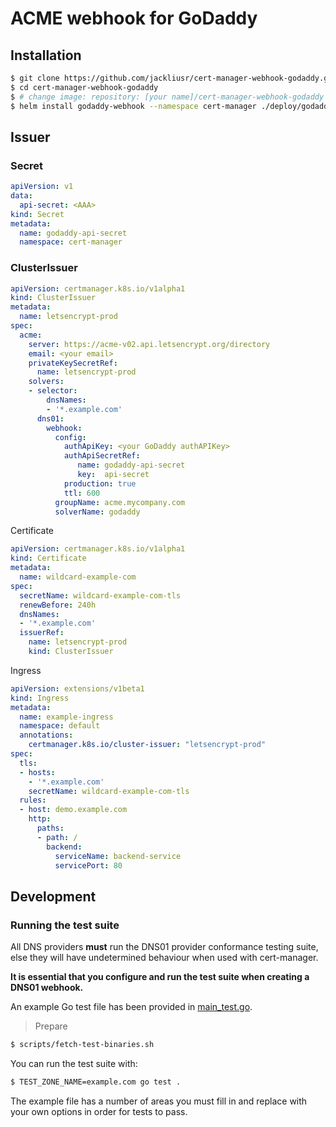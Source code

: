 # ACME webhook for GoDaddy


## Installation

```bash
$ git clone https://github.com/jackliusr/cert-manager-webhook-godaddy.git
$ cd cert-manager-webhook-godaddy
$ # change image: repository: [your name]/cert-manager-webhook-godaddy in values.yaml at deploy/godaddy-webhook/values.yaml
$ helm install godaddy-webhook --namespace cert-manager ./deploy/godaddy-webhook
```

## Issuer

### Secret 

```yaml
apiVersion: v1
data:
  api-secret: <AAA>
kind: Secret
metadata:
  name: godaddy-api-secret
  namespace: cert-manager
```

### ClusterIssuer

```yaml
apiVersion: certmanager.k8s.io/v1alpha1
kind: ClusterIssuer
metadata:
  name: letsencrypt-prod
spec:
  acme:
    server: https://acme-v02.api.letsencrypt.org/directory
    email: <your email>
    privateKeySecretRef:
      name: letsencrypt-prod
    solvers:
    - selector:
        dnsNames:
        - '*.example.com'
      dns01:
        webhook:
          config:
            authApiKey: <your GoDaddy authAPIKey>
            authApiSecretRef: 
               name: godaddy-api-secret
               key:  api-secret
            production: true
            ttl: 600
          groupName: acme.mycompany.com
          solverName: godaddy
```

Certificate

```yaml
apiVersion: certmanager.k8s.io/v1alpha1
kind: Certificate
metadata:
  name: wildcard-example-com
spec:
  secretName: wildcard-example-com-tls
  renewBefore: 240h
  dnsNames:
  - '*.example.com'
  issuerRef:
    name: letsencrypt-prod
    kind: ClusterIssuer
```

Ingress

```yaml
apiVersion: extensions/v1beta1
kind: Ingress
metadata:
  name: example-ingress
  namespace: default
  annotations:
    certmanager.k8s.io/cluster-issuer: "letsencrypt-prod"
spec:
  tls:
  - hosts:
    - '*.example.com'
    secretName: wildcard-example-com-tls
  rules:
  - host: demo.example.com
    http:
      paths:
      - path: /
        backend:
          serviceName: backend-service
          servicePort: 80
```

## Development

### Running the test suite
All DNS providers **must** run the DNS01 provider conformance testing suite,
else they will have undetermined behaviour when used with cert-manager.

**It is essential that you configure and run the test suite when creating a
DNS01 webhook.**

An example Go test file has been provided in [main_test.go]().

> Prepare

```bash
$ scripts/fetch-test-binaries.sh
```

You can run the test suite with:

```bash
$ TEST_ZONE_NAME=example.com go test .
```

The example file has a number of areas you must fill in and replace with your
own options in order for tests to pass.

